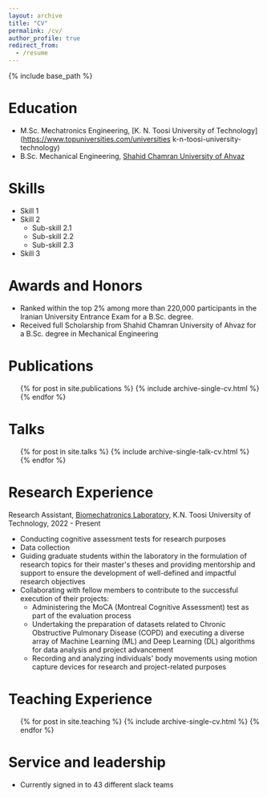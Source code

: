 ```yaml
---
layout: archive
title: "CV"
permalink: /cv/
author_profile: true
redirect_from:
  - /resume
---
```


{% include base_path %}

Education
======
* M.Sc. Mechatronics Engineering, [K. N. Toosi University of Technology](https://www.topuniversities.com/universities k-n-toosi-university-technology)
* B.Sc. Mechanical Engineering, [Shahid Chamran University of Ahvaz](https://www.topuniversities.com/universities/shahid-chamran-university-ahvaz)

Skills
======
* Skill 1
* Skill 2
  * Sub-skill 2.1
  * Sub-skill 2.2
  * Sub-skill 2.3
* Skill 3

Awards and Honors
======
* Ranked within the top 2% among more than 220,000 participants in the Iranian University Entrance Exam for a B.Sc. degree.
* Received full Scholarship from Shahid Chamran University of Ahvaz for a B.Sc. degree in Mechanical Engineering

Publications
======
  <ul>{% for post in site.publications %}
    {% include archive-single-cv.html %}
  {% endfor %}</ul>
  
Talks
======
  <ul>{% for post in site.talks %}
    {% include archive-single-talk-cv.html %}
  {% endfor %}</ul>
  
Research Experience
======
Research Assistant, [Biomechatronics Laboratory](https://www.linkedin.com/company/biomechatronics-laboratory/?lipi=urn%3Ali%3Apage%3Ad_flagship3_company_admin%3B%2BvwhNU5WT3qniuBvJ2mOkA%3D%3D), K.N. Toosi University of Technology, 2022 - Present

* Conducting cognitive assessment tests for research purposes
* Data collection
* Guiding graduate students within the laboratory in the formulation of research topics for their master's theses and providing mentorship and support to ensure the development of well-defined and impactful research objectives
* Collaborating with fellow members to contribute to the successful execution of their projects:
  * Administering the MoCA (Montreal Cognitive Assessment) test as part of the evaluation process
  * Undertaking the preparation of datasets related to Chronic Obstructive Pulmonary Disease (COPD) and executing a diverse array of Machine Learning (ML) and Deep Learning (DL) algorithms for data analysis and project advancement
  * Recording and analyzing individuals' body movements using motion capture devices for research and project-related purposes

Teaching Experience
======
  <ul>{% for post in site.teaching %}
    {% include archive-single-cv.html %}
  {% endfor %}</ul>
  
Service and leadership
======
* Currently signed in to 43 different slack teams
